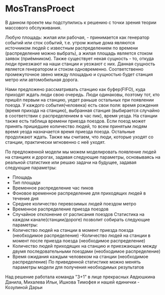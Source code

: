 # MosTransProect

В данном проекте мы подступились к решению с точки зрения теории массового обслуживания. 

Любую площадь: жилая или рабочая, - принимается как генератор событий или сток событий, т.е. утром жилые дома являются источником людей с известным распределением по времени (распределение можно выбрать), а жилая площадь является стоком заявок (приёмником). Также существует некая сущность - то, откуда люди приезжают на наши станции и уезжают с них. Данная сущность является генератором и стоком одновременно. Соответственно промежуточное звено между площадью и сущностью будет станция метро или автомобильная дорога. 

Нами предложено рассматривать станцию как буфер(FIFO), куда приходят ждать люди свою очередь. Люди одинаковы, поэтому тот, кто пришёл первым на станцию, уедет раньше остальных при появлении поезда. У каждого события(человека) есть свои поля: время рождения (время прихода на станцию), выбранная станция (выбирается случайно в соответствии с распределением в час пик), время уезда. На станции также есть таблица времени приезда поездов. Если поезд может принять пришедшее количество людей, то всем принятым людям время уезда назначается время приезда поезда. Остальные продолжают ждать. Также мы считаем, что люди, которые уходят со станции, практически мгновенно с неё уходят.


По предложенной модели мы можем моделировать появление людей на станциях и дорогах, задавая следующие параметры, основываясь на реальной статистике или решаю задачи на будущее, задавая следующие параметры:
- Площадь
- Тип площади
- Временное распределение час пиков
- Фоновое временное распределение для приходящих людей в течение дня
- Среднее количество перевозимых людей поездом метро
- Временное распределение приезда поездов
- Случайное отклонение от расписания поездов
Статистика на каждом канале(станции/дороге) позволит собирать следующие параметры:
- Количество людей на станции в момент приезда поезда (необходимое распределение)
-Количество людей на станции в момент после приезда поезда (необходимое распределение)
- Количество людей приходящих на станцию и приезжающих между двумя последовательными поездами (необходимое распределение)
- Время ожидания каждым человеком на станции (необходимое распределение)
По приведенной статистике можно менять параметры модели для получения необходимых результатов

Над решение работала команда "3+1" в лице прекрасных
Авдюшкина Данила, Михалева Ильи, Ишкова Тимофея и нашей единички - Козулиной Дарьи
